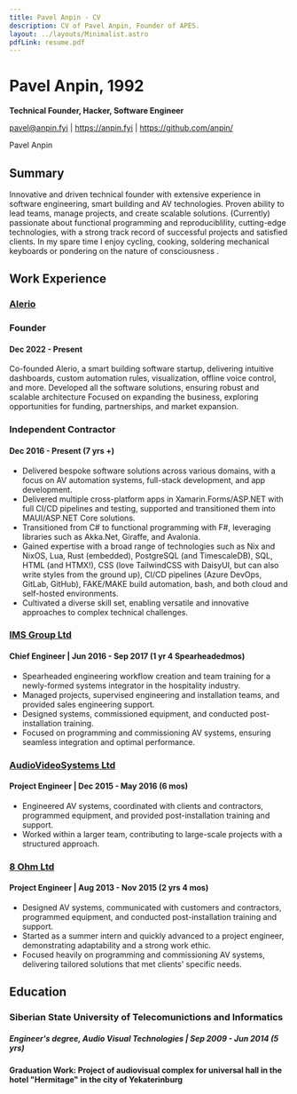 ```yaml
---
title: Pavel Anpin - CV
description: CV of Pavel Anpin, Founder of APES.
layout: ../layouts/Minimalist.astro
pdfLink: resume.pdf
---
```


# Pavel Anpin, 1992

**Technical Founder, Hacker, Software Engineer**

pavel@anpin.fyi | https://anpin.fyi | https://github.com/anpin/

Pavel Anpin 

## Summary 

Innovative and driven technical founder with extensive experience in software engineering, smart building and AV technologies. Proven ability to lead teams, manage projects, and create scalable solutions. (Currently) passionate about functional programming and reproduciblility, cutting-edge technologies, with a strong track record of successful projects and satisfied clients. In my spare time I enjoy cycling, cooking, soldering mechanical keyboards or pondering on the nature of consciousness . 

## Work Experience

### [Alerio](https://alerio.net)

### Founder 
#### Dec 2022 - Present

Co-founded Alerio, a smart building software startup, delivering intuitive dashboards, custom automation rules, visualization, offline voice control, and more.
Developed all the software solutions, ensuring robust and scalable architecture Focused on expanding the business, exploring opportunities for funding, partnerships, and market expansion.

### Independent Contractor
#### Dec 2016 - Present (7 yrs +)

- Delivered bespoke software solutions across various domains, with a focus on AV automation systems, full-stack development, and app development.
- Delivered multiple cross-platform apps in Xamarin.Forms/ASP.NET with full CI/CD pipelines and testing, supported and transitioned them into MAUI/ASP.NET Core solutions.
- Transitioned from C# to functional programming with F#, leveraging libraries such as Akka.Net, Giraffe, and Avalonia.
- Gained expertise with a broad range of technologies such as Nix and NixOS, Lua, Rust (embedded), PostgreSQL (and TimescaleDB), SQL, HTML (and HTMX!), CSS (love TailwindCSS with DaisyUI, but can also write styles from the ground up), CI/CD pipelines (Azure DevOps, GitLab, GitHub), FAKE/MAKE build automation, bash, and both cloud and self-hosted environments.
- Cultivated a diverse skill set, enabling versatile and innovative approaches to complex technical challenges.


### [IMS Group Ltd](https://www.facebook.com/imsgroup.pro/) 

#### Chief Engineer | Jun 2016 - Sep 2017 (1 yr 4 Spearheadedmos)

- Spearheaded engineering workflow creation and team training for a newly-formed systems integrator in the hospitality industry.
- Managed projects, supervised engineering and installation teams, and provided sales engineering support.
- Designed systems, commissioned equipment, and conducted post-installation training.
- Focused on programming and commissioning AV systems, ensuring seamless integration and optimal performance.

### [AudioVideoSystems Ltd](https://audioprofi.ru/) 

#### Project Engineer | Dec 2015 - May 2016 (6 mos)

- Engineered AV systems, coordinated with clients and contractors, programmed equipment, and provided post-installation training and support.
- Worked within a larger team, contributing to large-scale projects with a structured approach.

### [8 Ohm Ltd](https://8ohm.ru/) 

#### Project Engineer | Aug 2013 - Nov 2015 (2 yrs 4 mos)

- Designed AV systems, communicated with customers and contractors, programmed equipment, and conducted post-installation training and support.
- Started as a summer intern and quickly advanced to a project engineer, demonstrating adaptability and a strong work ethic.
- Focused heavily on programming and commissioning AV systems, delivering tailored solutions that met clients' specific needs.


## Education

### Siberian State University of Telecomunictions and Informatics

##### Engineer's degree, Audio Visual Technologies | Sep 2009 - Jun 2014 (5 yrs)

#### Graduation Work: Project of audiovisual complex for universal hall in the hotel "Hermitage" in the city of Yekaterinburg